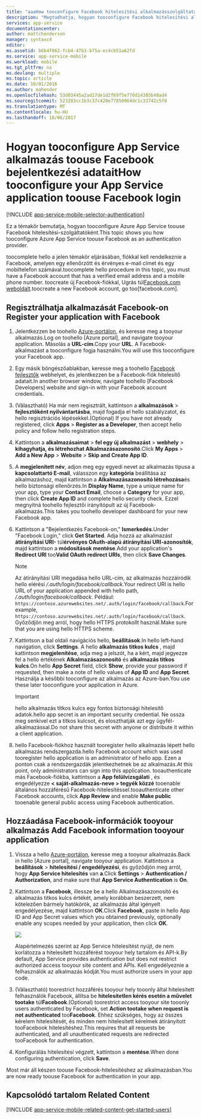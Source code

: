 ```yaml
---
title: "aaaHow tooconfigure Facebook hitelesítési alkalmazásszolgáltatások alkalmazás"
description: "Megtudhatja, hogyan tooconfigure Facebook hitelesítési alkalmazásszolgáltatások alkalmazás."
services: app-service
documentationcenter: 
author: mattchenderson
manager: syntaxc4
editor: 
ms.assetid: b6b4f062-fcb4-47b3-b75a-ec4cb51a62fd
ms.service: app-service-mobile
ms.workload: mobile
ms.tgt_pltfrm: na
ms.devlang: multiple
ms.topic: article
ms.date: 10/01/2016
ms.author: mahender
ms.openlocfilehash: 53d03445a2ad17de1d2f69f5e770d14385b48ad4
ms.sourcegitcommit: 523283cc1b3c37c428e77850964dc1c33742c5f0
ms.translationtype: MT
ms.contentlocale: hu-HU
ms.lasthandoff: 10/06/2017
---
```

# <a name="how-tooconfigure-your-app-service-application-toouse-facebook-login"></a><span data-ttu-id="d8a36-103">Hogyan tooconfigure App Service alkalmazás toouse Facebook bejelentkezési adatait</span><span class="sxs-lookup"><span data-stu-id="d8a36-103">How tooconfigure your App Service application toouse Facebook login</span></span>
[!INCLUDE [app-service-mobile-selector-authentication](../../includes/app-service-mobile-selector-authentication.md)]

<span data-ttu-id="d8a36-104">Ez a témakör bemutatja, hogyan tooconfigure Azure App Service toouse Facebook hitelesítési-szolgáltatóként.</span><span class="sxs-lookup"><span data-stu-id="d8a36-104">This topic shows you how tooconfigure Azure App Service toouse Facebook as an authentication provider.</span></span>

<span data-ttu-id="d8a36-105">toocomplete hello a jelen témakör eljárásában, fiókkal kell rendelkeznie a Facebook, amelyen egy ellenőrzött és érvényes e-mail címet és egy mobiltelefon számával.</span><span class="sxs-lookup"><span data-stu-id="d8a36-105">toocomplete hello procedure in this topic, you must have a Facebook account that has a verified email address and a mobile phone number.</span></span> <span data-ttu-id="d8a36-106">toocreate új Facebook-fiókkal, Ugrás túl[Facebook.com weboldalt].</span><span class="sxs-lookup"><span data-stu-id="d8a36-106">toocreate a new Facebook account, go too[facebook.com].</span></span>

## <span data-ttu-id="d8a36-107"><a name="register"></a>Regisztrálhatja alkalmazását Facebook-on</span><span class="sxs-lookup"><span data-stu-id="d8a36-107"><a name="register"> </a>Register your application with Facebook</span></span>
1. <span data-ttu-id="d8a36-108">Jelentkezzen be toohello [Azure-portálon], és keresse meg a tooyour alkalmazás.</span><span class="sxs-lookup"><span data-stu-id="d8a36-108">Log on toohello [Azure portal], and navigate tooyour application.</span></span> <span data-ttu-id="d8a36-109">Másolás a **URL-cím**.</span><span class="sxs-lookup"><span data-stu-id="d8a36-109">Copy your **URL**.</span></span> <span data-ttu-id="d8a36-110">A Facebook-alkalmazást a tooconfigure fogja használni.</span><span class="sxs-lookup"><span data-stu-id="d8a36-110">You will use this tooconfigure your Facebook app.</span></span>
2. <span data-ttu-id="d8a36-111">Egy másik böngészőablakban, keresse meg a toohello [Facebook fejlesztők] webhelyet, és jelentkezzen be a Facebook-fiók hitelesítő adatait.</span><span class="sxs-lookup"><span data-stu-id="d8a36-111">In another browser window, navigate toohello [Facebook Developers] website and sign-in with your Facebook account credentials.</span></span>
3. <span data-ttu-id="d8a36-112">(Választható) Ha már nem regisztrált, kattintson a **alkalmazások** > **fejlesztőként nyilvántartásba**, majd fogadja el hello szabályzatot, és hello regisztrációs lépésekkel.</span><span class="sxs-lookup"><span data-stu-id="d8a36-112">(Optional) If you have not already registered, click **Apps** > **Register as a Developer**, then accept hello policy and follow hello registration steps.</span></span>
4. <span data-ttu-id="d8a36-113">Kattintson a **alkalmazásaimat** > **fel egy új alkalmazást** > **webhely** > **kihagyhatja, és létrehozhat Alkalmazásazonosító**.</span><span class="sxs-lookup"><span data-stu-id="d8a36-113">Click **My Apps** > **Add a New App** > **Website** > **Skip and Create App ID**.</span></span> 
5. <span data-ttu-id="d8a36-114">A **megjelenített név**, adjon meg egy egyedi nevet az alkalmazás típusa a **kapcsolattartó E-mail**, válasszon egy **kategória** beállítása az alkalmazáshoz, majd kattintson a **Alkalmazásazonosító létrehozása**és hello biztonsági ellenőrzés.</span><span class="sxs-lookup"><span data-stu-id="d8a36-114">In **Display Name**, type a unique name for your app, type your **Contact Email**, choose a **Category** for your app, then click **Create App ID** and complete hello security check.</span></span> <span data-ttu-id="d8a36-115">Ezzel megnyitná toohello fejlesztői irányítópult az új Facebook-alkalmazás.</span><span class="sxs-lookup"><span data-stu-id="d8a36-115">This takes you toohello developer dashboard for your new Facebook app.</span></span>
6. <span data-ttu-id="d8a36-116">Kattintson a "Bejelentkezés Facebook-on," **Ismerkedés**.</span><span class="sxs-lookup"><span data-stu-id="d8a36-116">Under "Facebook Login," click **Get Started**.</span></span> <span data-ttu-id="d8a36-117">Adja hozzá az alkalmazást **átirányítási URI-** túl**érvényes OAuth-alapú átirányítási URI-azonosítók**, majd kattintson a **módosítások mentése**.</span><span class="sxs-lookup"><span data-stu-id="d8a36-117">Add your application's **Redirect URI** too**Valid OAuth redirect URIs**, then click **Save Changes**.</span></span> 
   
   > [!NOTE]
   > <span data-ttu-id="d8a36-118">Az átirányítási URI megadása hello URL-cím, az alkalmazás hozzáíródik hello elérési */.auth/login/facebook/callback*.</span><span class="sxs-lookup"><span data-stu-id="d8a36-118">Your redirect URI is hello URL of your application appended with hello path, */.auth/login/facebook/callback*.</span></span> <span data-ttu-id="d8a36-119">Például: `https://contoso.azurewebsites.net/.auth/login/facebook/callback`.</span><span class="sxs-lookup"><span data-stu-id="d8a36-119">For example, `https://contoso.azurewebsites.net/.auth/login/facebook/callback`.</span></span> <span data-ttu-id="d8a36-120">Győződjön meg arról, hogy hello HTTPS protokollt használ.</span><span class="sxs-lookup"><span data-stu-id="d8a36-120">Make sure that you are using hello HTTPS scheme.</span></span>
   > 
   > 
7. <span data-ttu-id="d8a36-121">Kattintson a bal oldali navigációs hello, **beállítások**.</span><span class="sxs-lookup"><span data-stu-id="d8a36-121">In hello left-hand navigation, click **Settings**.</span></span> <span data-ttu-id="d8a36-122">A hello **alkalmazás titkos kulcs** , majd kattintson **megjelenítése**, adja meg a jelszót, ha a kért, majd jegyezze fel a hello értékének **Alkalmazásazonosító** és **alkalmazás titkos kulcs**.</span><span class="sxs-lookup"><span data-stu-id="d8a36-122">On hello **App Secret** field, click **Show**, provide your password if requested, then make a note of hello values of **App ID** and **App Secret**.</span></span> <span data-ttu-id="d8a36-123">Használja a későbbi tooconfigure az alkalmazás az Azure-ban.</span><span class="sxs-lookup"><span data-stu-id="d8a36-123">You use these later tooconfigure your application in Azure.</span></span>
   
   > [!IMPORTANT]
   > <span data-ttu-id="d8a36-124">hello alkalmazás titkos kulcs egy fontos biztonsági hitelesítő adatok.</span><span class="sxs-lookup"><span data-stu-id="d8a36-124">hello app secret is an important security credential.</span></span> <span data-ttu-id="d8a36-125">Ne ossza meg senkivel ezt a titkos kulcsot, és eloszthatják azt egy ügyfél-alkalmazással.</span><span class="sxs-lookup"><span data-stu-id="d8a36-125">Do not share this secret with anyone or distribute it within a client application.</span></span>
   > 
   > 
8. <span data-ttu-id="d8a36-126">hello Facebook-fiókhoz használt tooregister hello alkalmazás lépett hello alkalmazás rendszergazda.</span><span class="sxs-lookup"><span data-stu-id="d8a36-126">hello Facebook account which was used tooregister hello application is an administrator of hello app.</span></span> <span data-ttu-id="d8a36-127">Ezen a ponton csak a rendszergazdák jelentkezhetnek be az alkalmazás.</span><span class="sxs-lookup"><span data-stu-id="d8a36-127">At this point, only administrators can sign into this application.</span></span> <span data-ttu-id="d8a36-128">tooauthenticate más Facebook-fiókba, kattintson a **App felülvizsgálati** , és engedélyezze **< saját-alkalmazás-neve > tegyék közzé** tooenable általános hozzáférésű Facebook-hitelesítéssel.</span><span class="sxs-lookup"><span data-stu-id="d8a36-128">tooauthenticate other Facebook accounts, click **App Review** and enable **Make <your-app-name> public** tooenable general public access using Facebook authentication.</span></span>

## <span data-ttu-id="d8a36-129"><a name="secrets"></a>Hozzáadása Facebook-információk tooyour alkalmazás</span><span class="sxs-lookup"><span data-stu-id="d8a36-129"><a name="secrets"> </a>Add Facebook information tooyour application</span></span>
1. <span data-ttu-id="d8a36-130">Vissza a hello [Azure-portálon], keresse meg a tooyour alkalmazás.</span><span class="sxs-lookup"><span data-stu-id="d8a36-130">Back in hello [Azure portal], navigate tooyour application.</span></span> <span data-ttu-id="d8a36-131">Kattintson a **beállítások** > **hitelesítési / engedélyezési**, és győződjön meg arról, hogy **App Service hitelesítés** van **a**.</span><span class="sxs-lookup"><span data-stu-id="d8a36-131">Click **Settings** > **Authentication / Authorization**, and make sure that **App Service Authentication** is **On**.</span></span>
2. <span data-ttu-id="d8a36-132">Kattintson a **Facebook**, illessze be a hello Alkalmazásazonosító és alkalmazás titkos kulcs értékét, amely korábban beszerzett, nem kötelezően bármely hatókörök, az alkalmazás által igényelt engedélyezése, majd kattintson **OK**.</span><span class="sxs-lookup"><span data-stu-id="d8a36-132">Click **Facebook**, paste in hello App ID and App Secret values which you obtained previously, optionally enable any scopes needed by your application, then click **OK**.</span></span>
   
    ![][0]
   
    <span data-ttu-id="d8a36-133">Alapértelmezés szerint az App Service hitelesítést nyújt, de nem korlátozza a hitelesített hozzáférést tooyour hely tartalom és API-k.</span><span class="sxs-lookup"><span data-stu-id="d8a36-133">By default, App Service provides authentication but does not restrict authorized access tooyour site content and APIs.</span></span> <span data-ttu-id="d8a36-134">Kell engedélyeznie a felhasználók az alkalmazás kódját.</span><span class="sxs-lookup"><span data-stu-id="d8a36-134">You must authorize users in your app code.</span></span>
3. <span data-ttu-id="d8a36-135">(Választható) toorestrict hozzáférés tooyour hely tooonly által hitelesített felhasználók Facebook, állítsa be **hitelesítetlen kérés esetén a művelet tootake** túl**Facebook**.</span><span class="sxs-lookup"><span data-stu-id="d8a36-135">(Optional) toorestrict access tooyour site tooonly users authenticated by Facebook, set **Action tootake when request is not authenticated** too**Facebook**.</span></span> <span data-ttu-id="d8a36-136">Ehhez szükséges, hogy az összes kérelem hitelesítését, és minden nem hitelesített kérelmek átirányított tooFacebook hitelesítéshez.</span><span class="sxs-lookup"><span data-stu-id="d8a36-136">This requires that all requests be authenticated, and all unauthenticated requests are redirected tooFacebook for authentication.</span></span>
4. <span data-ttu-id="d8a36-137">Konfigurálás hitelesítési végzett, kattintson a **mentése**.</span><span class="sxs-lookup"><span data-stu-id="d8a36-137">When done configuring authentication, click **Save**.</span></span>

<span data-ttu-id="d8a36-138">Most már áll készen toouse Facebook-hitelesítéshez az alkalmazásban.</span><span class="sxs-lookup"><span data-stu-id="d8a36-138">You are now ready toouse Facebook for authentication in your app.</span></span>

## <span data-ttu-id="d8a36-139"><a name="related-content"></a>Kapcsolódó tartalom</span><span class="sxs-lookup"><span data-stu-id="d8a36-139"><a name="related-content"> </a>Related Content</span></span>
[!INCLUDE [app-service-mobile-related-content-get-started-users](../../includes/app-service-mobile-related-content-get-started-users.md)]

<!-- Images. -->
[0]: ./media/app-service-mobile-how-to-configure-facebook-authentication/mobile-app-facebook-settings.png

<!-- URLs. -->
[Facebook fejlesztők]: http://go.microsoft.com/fwlink/p/?LinkId=268286
[Facebook.com weboldalt]: http://go.microsoft.com/fwlink/p/?LinkId=268285
[Get started with authentication]: /en-us/develop/mobile/tutorials/get-started-with-users-dotnet/
[Azure-portálon]: https://portal.azure.com/
